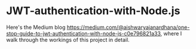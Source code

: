 # JWT-authentication-with-Node.js

Here's the Medium blog https://medium.com/@aishwaryajanardhana/one-stop-guide-to-jwt-authentication-with-node-js-c0e796821a33, where I walk through the workings of this project in detail.
